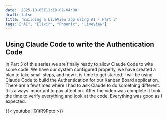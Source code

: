```yaml
---
date: '2025-10-05T11:18:02-04:00'
draft: false
title: 'Building a LiveView app using AI - Part 3'
tags: ["AI", "Elixir", "Phoenix", "LiveView"]
---
```


## Using Claude Code to write the Authentication Code

In Part 3 of this series we are finally ready to allow Claude Code to wite some code. We have our system configured properly, we have created a plan to take small steps, and now it is time to get started. I will be using Claude Code to build the Authentication for our Kanban Board application. There are a few times where I had to ask Claude to do something different. It is always important to pay attention. After the video was complete It took the time to verify everything and look at the code. Everything was good as I expected.

{{< youtube iIQ1tR9Ppto >}}
